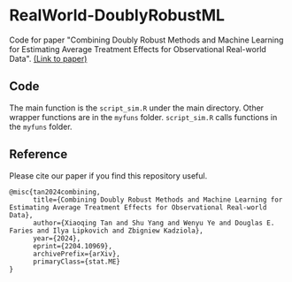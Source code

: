 # RealWorld-DoublyRobustML
Code for paper "Combining Doubly Robust Methods and Machine Learning for Estimating Average Treatment Effects for Observational Real-world Data". [(Link to paper)](https://arxiv.org/abs/2204.10969)

## Code
The main function is the `script_sim.R` under the main directory. Other wrapper functions are in the `myfuns` folder. `script_sim.R` calls functions in the `myfuns` folder.

## Reference
Please cite our paper if you find this repository useful.
```
@misc{tan2024combining,
      title={Combining Doubly Robust Methods and Machine Learning for Estimating Average Treatment Effects for Observational Real-world Data}, 
      author={Xiaoqing Tan and Shu Yang and Wenyu Ye and Douglas E. Faries and Ilya Lipkovich and Zbigniew Kadziola},
      year={2024},
      eprint={2204.10969},
      archivePrefix={arXiv},
      primaryClass={stat.ME}
}
```
